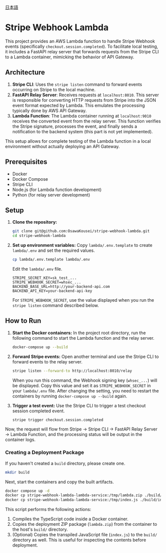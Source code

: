 [日本語](./README.md)

# Stripe Webhook Lambda

This project provides an AWS Lambda function to handle Stripe Webhook events (specifically `checkout.session.completed`). To facilitate local testing, it includes a FastAPI relay server that forwards requests from the Stripe CLI to a Lambda container, mimicking the behavior of API Gateway.

## Architecture

1.  **Stripe CLI**: Uses the `stripe listen` command to forward events occurring on Stripe to the local machine.
2.  **FastAPI Relay Server**: Receives requests at `localhost:8010`. This server is responsible for converting HTTP requests from Stripe into the JSON event format expected by Lambda. This emulates the processing typically done by AWS API Gateway.
3.  **Lambda Function**: The Lambda container running at `localhost:9010` receives the converted event from the relay server. This function verifies the Stripe signature, processes the event, and finally sends a notification to the backend system (this part is not yet implemented).

This setup allows for complete testing of the Lambda function in a local environment without actually deploying an API Gateway.

## Prerequisites

*   Docker
*   Docker Compose
*   Stripe CLI
*   Node.js (for Lambda function development)
*   Python (for relay server development)

## Setup

1.  **Clone the repository:**
    ```bash
    git clone git@github.com:OsawaKousei/stripe-webhook-lambda.git
    cd stripe-webhook-lambda
    ```

2.  **Set up environment variables:**
    Copy `lambda/.env.template` to create `lambda/.env` and set the required values.
    ```bash
    cp lambda/.env.template lambda/.env
    ```
    Edit the `lambda/.env` file.
    ```
    STRIPE_SECRET_KEY=sk_test_...
    STRIPE_WEBHOOK_SECRET=whsec_...
    BACKEND_BASE_URL=http://your-backend-api.com
    BACKEND_API_KEY=your-backend-api-key
    ```
    For `STRIPE_WEBHOOK_SECRET`, use the value displayed when you run the `stripe listen` command described below.

## How to Run

1.  **Start the Docker containers:**
    In the project root directory, run the following command to start the Lambda function and the relay server.
    ```bash
    docker-compose up --build
    ```

2.  **Forward Stripe events:**
    Open another terminal and use the Stripe CLI to forward events to the relay server.
    ```bash
    stripe listen --forward-to http://localhost:8010/relay
    ```
    When you run this command, the Webhook signing key (`whsec_...`) will be displayed. Copy this value and set it as `STRIPE_WEBHOOK_SECRET` in your `lambda/.env` file. After changing the setting, you need to restart the containers by running `docker-compose up --build` again.

3.  **Trigger a test event:**
    Use the Stripe CLI to trigger a test checkout session completed event.
    ```bash
    stripe trigger checkout.session.completed
    ```

Now, the request will flow from Stripe → Stripe CLI → FastAPI Relay Server → Lambda Function, and the processing status will be output in the container logs.

### Creating a Deployment Package

If you haven't created a `build` directory, please create one.

```bash
mkdir build
```

Next, start the containers and copy the built artifacts.

```bash
docker compose up -d
docker cp stripe-webhook-lambda-lambda-service:/tmp/lambda.zip ./build/lambda.zip
docker cp stripe-webhook-lambda-lambda-service:/tmp/index.js ./build/index.js
```

This script performs the following actions:

1.  Compiles the TypeScript code inside a Docker container.
2.  Copies the deployment ZIP package (`lambda.zip`) from the container to the host's `build/` directory.
3.  (Optional) Copies the transpiled JavaScript file (`index.js`) to the `build/` directory as well. This is useful for inspecting the contents before deployment.
